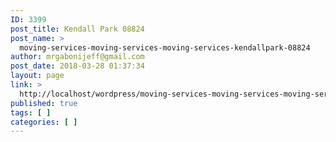 ```yaml
---
ID: 3399
post_title: Kendall Park 08824
post_name: >
  moving-services-moving-services-moving-services-kendallpark-08824
author: mrgabonijeff@gmail.com
post_date: 2018-03-28 01:37:34
layout: page
link: >
  http://localhost/wordpress/moving-services-moving-services-moving-services-kendallpark-08824/
published: true
tags: [ ]
categories: [ ]
---
```

